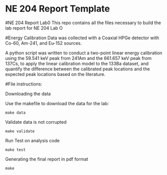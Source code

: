 # NE 204 Report Template

#NE 204 Report Lab0
This repo contains all the files necessary to build the lab report for NE 204 Lab O

#Energy Calibration
Data was collected with a Coaxial HPGe detector with Co-60, Am-241, and Eu-152 sources.

A python script was written to conduct a two-point linear energy calibration using the 59.541 keV peak from 241Am and the 661.657 keV peak from 137Cs, to apply the linear calibration model to the 133Ba dataset, and quantify the difference between the calibrated peak locations and the expected peak locations based on the literature.

#File instructions:

Downloading the data

Use the makefile to download the data for the lab:
```
make data
```

Validate data is not corrupted
```
make validate
```
Run Test on analysis code
```
make test
```
Generating the final report in pdf format
```
make
```
